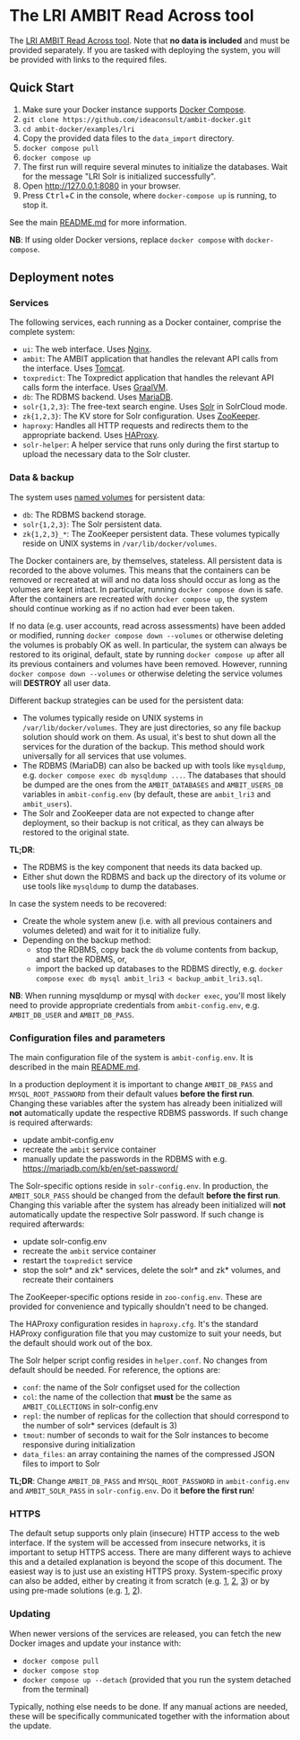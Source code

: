 # The LRI AMBIT Read Across tool
The [LRI AMBIT Read Across tool](http://cefic-lri.org/toolbox/ambit/). Note that **no data is included** and must be provided separately. If you are tasked with deploying the system, you will be provided with links to the required files.

## Quick Start
1. Make sure your Docker instance supports [Docker Compose](https://docs.docker.com/compose/install/).
1. `git clone https://github.com/ideaconsult/ambit-docker.git`
1. `cd ambit-docker/examples/lri`
1. Copy the provided data files to the `data_import` directory.
1. `docker compose pull`
1. `docker compose up`
1. The first run will require several minutes to initialize the databases. Wait for the message "LRI Solr is initialized successfully".
1. Open http://127.0.0.1:8080 in your browser.
1. Press <kbd>Ctrl</kbd>+<kbd>C</kbd> in the console, where `docker-compose up` is running, to stop it.

See the main [README.md](../../README.md) for more information.

**NB**: If using older Docker versions, replace `docker compose` with `docker-compose`.

## Deployment notes

### Services

The following services, each running as a Docker container, comprise the complete system:
- `ui`: The web interface. Uses [Nginx](https://www.nginx.com/).
- `ambit`: The AMBIT application that handles the relevant API calls from the interface. Uses [Tomcat](https://tomcat.apache.org/).
- `toxpredict`: The Toxpredict application that handles the relevant API calls form the interface. Uses [GraalVM](https://www.graalvm.org/).
- `db`: The RDBMS backend. Uses [MariaDB](https://mariadb.org/).
- `solr{1,2,3}`: The free-text search engine. Uses [Solr](https://solr.apache.org/) in SolrCloud mode.
- `zk{1,2,3}`: The KV store for Solr configuration. Uses [ZooKeeper](https://zookeeper.apache.org/).
- `haproxy`: Handles all HTTP requests and redirects them to the appropriate backend. Uses [HAProxy](https://www.haproxy.org/).
- `solr-helper`: A helper service that runs only during the first startup to upload the necessary data to the Solr cluster.

### Data & backup

The system uses [named volumes](https://docs.docker.com/storage/volumes/) for persistent data:
- `db`: The RDBMS backend storage.
- `solr{1,2,3}`: The Solr persistent data.
- `zk{1,2,3}_*`: The ZooKeeper persistent data.
These volumes typically reside on UNIX systems in `/var/lib/docker/volumes`.

The Docker containers are, by themselves, stateless. All persistent data is recorded to the above volumes. This means that the containers can be removed or recreated at will and no data loss should occur as long as the volumes are kept intact. In particular, running `docker compose down` is safe. After the containers are recreated with `docker compose up`, the system should continue working as if no action had ever been taken.

If no data (e.g. user accounts, read across assessments) have been added or modified, running `docker compose down --volumes` or otherwise deleting the volumes is probably OK as well. In particular, the system can always be restored to its original, default, state by running `docker compose up` after all its previous containers and volumes have been removed. However, running `docker compose down --volumes` or otherwise deleting the service volumes will **DESTROY** all user data.

Different backup strategies can be used for the persistent data:
- The volumes typically reside on UNIX systems in `/var/lib/docker/volumes`. They are just directories, so any file backup solution should work on them. As usual, it's best to shut down all the services for the duration of the backup. This method should work universally for all services that use volumes.
- The RDBMS (MariaDB) can also be backed up with tools like `mysqldump`, e.g. `docker compose exec db mysqldump ...`. The databases that should be dumped are the ones from the `AMBIT_DATABASES` and `AMBIT_USERS_DB` variables in `ambit-config.env` (by default, these are `ambit_lri3` and `ambit_users`).
- The Solr and ZooKeeper data are not expected to change after deployment, so their backup is not critical, as they can always be restored to the original state.

**TL;DR**:
- The RDBMS is the key component that needs its data backed up.
- Either shut down the RDBMS and back up the directory of its volume or use tools like `mysqldump` to dump the databases.

In case the system needs to be recovered:
- Create the whole system anew (i.e. with all previous containers and volumes deleted) and wait for it to initialize fully.
- Depending on the backup method:
  - stop the RDBMS, copy back the `db` volume contents from backup, and start the RDBMS, or,
  - import the backed up databases to the RDBMS directly, e.g. `docker compose exec db mysql ambit_lri3 < backup_ambit_lri3.sql`.

**NB**: When running mysqldump or mysql with `docker exec`, you'll most likely need to provide appropriate credentials from `ambit-config.env`, e.g. `AMBIT_DB_USER` and `AMBIT_DB_PASS`.

### Configuration files and parameters

The main configuration file of the system is `ambit-config.env`. It is described in the main [README.md](../../README.md).

In a production deployment it is important to change `AMBIT_DB_PASS` and `MYSQL_ROOT_PASSWORD` from their default values **before the first run**. Changing these variables after the system has already been initialized will **not** automatically update the respective RDBMS passwords. If such change is required afterwards:
- update ambit-config.env
- recreate the `ambit` service container
- manually update the passwords in the RDBMS with e.g. https://mariadb.com/kb/en/set-password/

The Solr-specific options reside in `solr-config.env`. In production, the `AMBIT_SOLR_PASS` should be changed from the default **before the first run**. Changing this variable after the system has already been initialized will **not** automatically update the respective Solr password. If such change is required afterwards:
- update solr-config.env
- recreate the `ambit` service container
- restart the `toxpredict` service
- stop the solr* and zk* services, delete the solr* and zk* volumes, and recreate their containers

The ZooKeeper-specific options reside in `zoo-config.env`. These are provided for convenience and typically shouldn't need to be changed.

The HAProxy configuration resides in `haproxy.cfg`. It's the standard HAProxy configuration file that you may customize to suit your needs, but the default should work out of the box.

The Solr helper script config resides in `helper.conf`. No changes from default should be needed. For reference, the options are:
- `conf`: the name of the Solr configset used for the collection
- `col`: the name of the collection that **must** be the same as `AMBIT_COLLECTIONS` in solr-config.env
- `repl`: the number of replicas for the collection that should correspond to the number of solr* services (default is 3)
- `tmout`: number of seconds to wait for the Solr instances to become responsive during initialization
- `data_files`: an array containing the names of the compressed JSON files to import to Solr

**TL;DR**: Change `AMBIT_DB_PASS` and `MYSQL_ROOT_PASSWORD` in `ambit-config.env` and `AMBIT_SOLR_PASS` in `solr-config.env`. Do it **before the first run**!

### HTTPS

The default setup supports only plain (insecure) HTTP access to the web interface. If the system will be accessed from insecure networks, it is important to setup HTTPS access. There are many different ways to achieve this and a detailed explanation is beyond the scope of this document. The easiest way is to just use an existing HTTPS proxy. System-specific proxy can also be added, either by creating it from scratch (e.g. [1](https://pentacent.medium.com/nginx-and-lets-encrypt-with-docker-in-less-than-5-minutes-b4b8a60d3a71), [2](https://mindsers.blog/post/https-using-nginx-certbot-docker/), [3](https://www.programonaut.com/setup-ssl-with-docker-nginx-and-lets-encrypt/)) or by using pre-made solutions (e.g. [1](https://github.com/SteveLTN/https-portal), [2](https://github.com/evgeniy-khist/letsencrypt-docker-compose)).

### Updating

When newer versions of the services are released, you can fetch the new Docker images and update your instance with:
- `docker compose pull`
- `docker compose stop`
- `docker compose up --detach` (provided that you run the system detached from the terminal)

Typically, nothing else needs to be done. If any manual actions are needed, these will be specifically communicated together with the information about the update.
